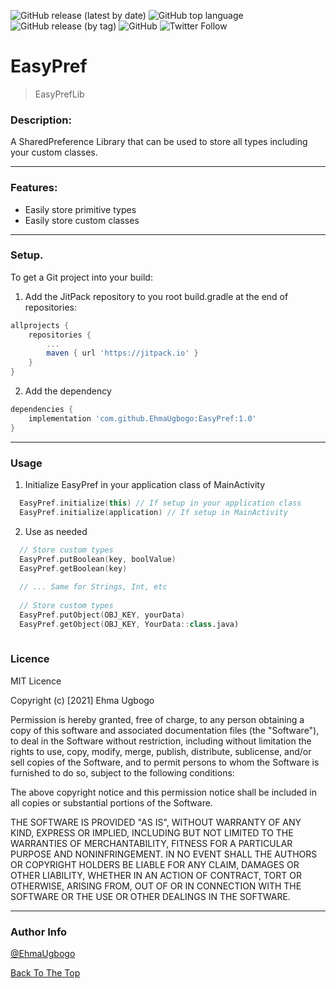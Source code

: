![GitHub release (latest by date)](https://img.shields.io/github/v/release/EhmaUgbogo/EasyPref?style=plastic) ![GitHub top language](https://img.shields.io/github/languages/top/EhmaUgbogo/EasyPref?style=plastic) ![GitHub release (by tag)](https://img.shields.io/github/downloads/EhmaUgbogo/EasyPref/1.0/total?style=plastic) ![GitHub](https://img.shields.io/github/license/EhmaUgbogo/EasyPref?style=plastic) ![Twitter Follow](https://img.shields.io/twitter/follow/EhmaUgbogo?style=social)

# EasyPref

> EasyPrefLib

### Description:
A SharedPreference Library that can be used to store all types including your custom classes.
___

### Features:
- Easily store primitive types
- Easily store custom classes

___

### Setup. 
To get a Git project into your build: 

1. Add the JitPack repository to you root build.gradle at the end of repositories:

```groovy
allprojects {
	repositories {
		...
		maven { url 'https://jitpack.io' }
	}
}
```

2. Add the dependency

```groovy
dependencies {
	implementation 'com.github.EhmaUgbogo:EasyPref:1.0'
}
```
___

### Usage

1. Initialize EasyPref in your application class of MainActivity

```kotlin
  EasyPref.initialize(this) // If setup in your application class
  EasyPref.initialize(application) // If setup in MainActivity
```

2. Use as needed

```kotlin
  // Store custom types
  EasyPref.putBoolean(key, boolValue)
  EasyPref.getBoolean(key)
  
  // ... Same for Strings, Int, etc 
  
  // Store custom types
  EasyPref.putObject(OBJ_KEY, yourData)
  EasyPref.getObject(OBJ_KEY, YourData::class.java)
  
```

### Licence

MIT Licence

Copyright (c) [2021] Ehma Ugbogo

Permission is hereby granted, free of charge, to any person obtaining
a copy of this software and associated documentation files (the
"Software"), to deal in the Software without restriction, including
without limitation the rights to use, copy, modify, merge, publish,
distribute, sublicense, and/or sell copies of the Software, and to
permit persons to whom the Software is furnished to do so, subject to
the following conditions:

The above copyright notice and this permission notice shall be
included in all copies or substantial portions of the Software.

THE SOFTWARE IS PROVIDED "AS IS", WITHOUT WARRANTY OF ANY KIND,
EXPRESS OR IMPLIED, INCLUDING BUT NOT LIMITED TO THE WARRANTIES OF
MERCHANTABILITY, FITNESS FOR A PARTICULAR PURPOSE AND
NONINFRINGEMENT. IN NO EVENT SHALL THE AUTHORS OR COPYRIGHT HOLDERS BE
LIABLE FOR ANY CLAIM, DAMAGES OR OTHER LIABILITY, WHETHER IN AN ACTION
OF CONTRACT, TORT OR OTHERWISE, ARISING FROM, OUT OF OR IN CONNECTION
WITH THE SOFTWARE OR THE USE OR OTHER DEALINGS IN THE SOFTWARE.

___

### Author Info

[@EhmaUgbogo](https://twitter.com/EhmaUgbogo)


[Back To The Top](#easypref)


